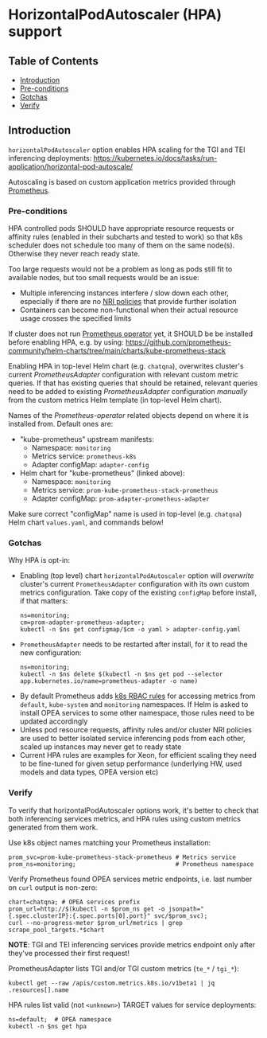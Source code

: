 # HorizontalPodAutoscaler (HPA) support

## Table of Contents

- [Introduction](#introduction)
- [Pre-conditions](#pre-conditions)
- [Gotchas](#gotchas)
- [Verify](#verify)

## Introduction

`horizontalPodAutoscaler` option enables HPA scaling for the TGI and TEI inferencing deployments:
https://kubernetes.io/docs/tasks/run-application/horizontal-pod-autoscale/

Autoscaling is based on custom application metrics provided through [Prometheus](https://prometheus.io/).

### Pre-conditions

HPA controlled pods SHOULD have appropriate resource requests or affinity rules (enabled in their
subcharts and tested to work) so that k8s scheduler does not schedule too many of them on the same
node(s). Otherwise they never reach ready state.

Too large requests would not be a problem as long as pods still fit to available nodes, but too
small requests would be an issue:

- Multiple inferencing instances interfere / slow down each other, especially if there are no
  [NRI policies](https://github.com/opea-project/GenAIEval/tree/main/doc/platform-optimization)
  that provide further isolation
- Containers can become non-functional when their actual resource usage crosses the specified limits

If cluster does not run [Prometheus operator](https://github.com/prometheus-operator/kube-prometheus)
yet, it SHOULD be be installed before enabling HPA, e.g. by using:
https://github.com/prometheus-community/helm-charts/tree/main/charts/kube-prometheus-stack

Enabling HPA in top-level Helm chart (e.g. `chatqna`), overwrites cluster's current _PrometheusAdapter_
configuration with relevant custom metric queries. If that has existing queries that should be retained,
relevant queries need to be added to existing _PrometheusAdapter_ configuration _manually_ from the
custom metrics Helm template (in top-level Helm chart).

Names of the _Prometheus-operator_ related objects depend on where it is installed from.
Default ones are:

- "kube-prometheus" upstream manifests:
  - Namespace: `monitoring`
  - Metrics service: `prometheus-k8s`
  - Adapter configMap: `adapter-config`
- Helm chart for "kube-prometheus" (linked above):
  - Namespace: `monitoring`
  - Metrics service: `prom-kube-prometheus-stack-prometheus`
  - Adapter configMap: `prom-adapter-prometheus-adapter`

Make sure correct "configMap" name is used in top-level (e.g. `chatqna`) Helm chart `values.yaml`,
and commands below!

### Gotchas

Why HPA is opt-in:

- Enabling (top level) chart `horizontalPodAutoscaler` option will _overwrite_ cluster's current
  `PrometheusAdapter` configuration with its own custom metrics configuration.
  Take copy of the existing `configMap` before install, if that matters:
  ```console
  ns=monitoring;
  cm=prom-adapter-prometheus-adapter;
  kubectl -n $ns get configmap/$cm -o yaml > adapter-config.yaml
  ```
- `PrometheusAdapter` needs to be restarted after install, for it to read the new configuration:
  ```console
  ns=monitoring;
  kubectl -n $ns delete $(kubectl -n $ns get pod --selector app.kubernetes.io/name=prometheus-adapter -o name)
  ```
- By default Prometheus adds [k8s RBAC rules](https://github.com/prometheus-operator/kube-prometheus/blob/main/manifests/prometheus-roleBindingSpecificNamespaces.yaml)
  for accessing metrics from `default`, `kube-system` and `monitoring` namespaces. If Helm is
  asked to install OPEA services to some other namespace, those rules need to be updated accordingly
- Unless pod resource requests, affinity rules and/or cluster NRI policies are used to better isolated
  service inferencing pods from each other, scaled up instances may never get to ready state
- Current HPA rules are examples for Xeon, for efficient scaling they need to be fine-tuned for given setup
  performance (underlying HW, used models and data types, OPEA version etc)

### Verify

To verify that horizontalPodAutoscaler options work, it's better to check that both inferencing
services metrics, and HPA rules using custom metrics generated from them work.

Use k8s object names matching your Prometheus installation:

```console
prom_svc=prom-kube-prometheus-stack-prometheus # Metrics service
prom_ns=monitoring;                            # Prometheus namespace
```

Verify Prometheus found OPEA services metric endpoints, i.e. last number on `curl` output is non-zero:

```console
chart=chatqna; # OPEA services prefix
prom_url=http://$(kubectl -n $prom_ns get -o jsonpath="{.spec.clusterIP}:{.spec.ports[0].port}" svc/$prom_svc);
curl --no-progress-meter $prom_url/metrics | grep scrape_pool_targets.*$chart
```

**NOTE**: TGI and TEI inferencing services provide metrics endpoint only after they've processed their first request!

PrometheusAdapter lists TGI and/or TGI custom metrics (`te_*` / `tgi_*`):

```console
kubectl get --raw /apis/custom.metrics.k8s.io/v1beta1 | jq .resources[].name
```

HPA rules list valid (not `<unknown>`) TARGET values for service deployments:

```console
ns=default;  # OPEA namespace
kubectl -n $ns get hpa
```
